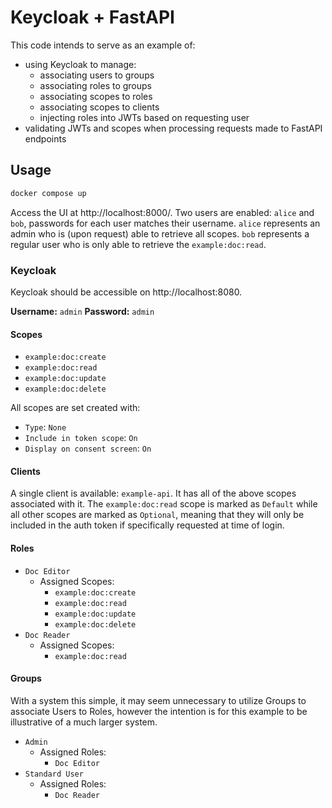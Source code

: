 # Keycloak + FastAPI

This code intends to serve as an example of:

- using Keycloak to manage:
  - associating users to groups
  - associating roles to groups
  - associating scopes to roles
  - associating scopes to clients
  - injecting roles into JWTs based on requesting user
- validating JWTs and scopes when processing requests made to FastAPI endpoints

## Usage

```sh
docker compose up
```

Access the UI at http://localhost:8000/. Two users are enabled: `alice` and `bob`, passwords for each user matches their username. `alice` represents an admin who is (upon request) able to retrieve all scopes. `bob` represents a regular user who is only able to retrieve the `example:doc:read`.

### Keycloak

Keycloak should be accessible on http://localhost:8080.

**Username:** `admin`
**Password:** `admin`

#### Scopes

- `example:doc:create`
- `example:doc:read`
- `example:doc:update`
- `example:doc:delete`

All scopes are set created with:

- `Type`: `None`
- `Include in token scope`: `On`
- `Display on consent screen`: `On`

#### Clients

A single client is available: `example-api`. It has all of the above scopes associated with it. The `example:doc:read` scope is marked as `Default` while all other scopes are marked as `Optional`, meaning that they will only be included in the auth token if specifically requested at time of login.

#### Roles

- `Doc Editor`
  - Assigned Scopes:
    - `example:doc:create`
    - `example:doc:read`
    - `example:doc:update`
    - `example:doc:delete`
- `Doc Reader`
  - Assigned Scopes:
    - `example:doc:read`

#### Groups

With a system this simple, it may seem unnecessary to utilize Groups to associate Users to Roles, however the intention is for this example to be illustrative of a much larger system.

- `Admin`
  - Assigned Roles:
    - `Doc Editor`
- `Standard User`
  - Assigned Roles:
    - `Doc Reader`
